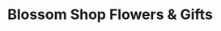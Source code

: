 ---
title: "Blossom Shop Flowers & Gifts"
url: /mulberry/blossom-shop-flowers-und-gifts/
shop: Blumen
---